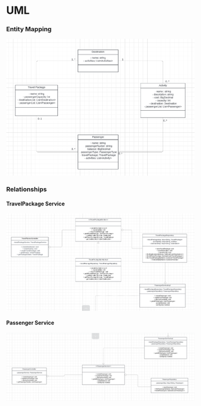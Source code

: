 # UML

### Entity Mapping
![img.png](img.png)

### Relationships 
#### TravelPackage Service
![img_2.png](img_2.png)


#### Passenger Service
![img_3.png](img_3.png)

